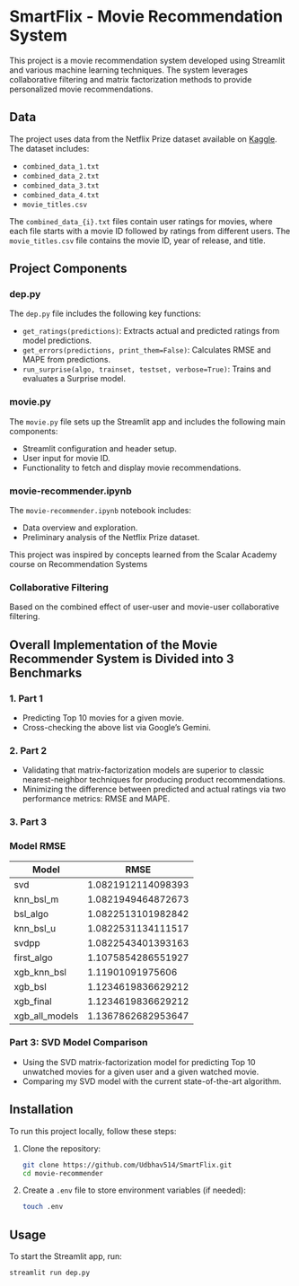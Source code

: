 # SmartFlix - Movie Recommendation System

This project is a movie recommendation system developed using Streamlit and various machine learning techniques. The system leverages collaborative filtering and matrix factorization methods to provide personalized movie recommendations.

## Data

The project uses data from the Netflix Prize dataset available on [Kaggle](https://www.kaggle.com/netflix-inc/netflix-prize-data/data). The dataset includes:
- `combined_data_1.txt`
- `combined_data_2.txt`
- `combined_data_3.txt`
- `combined_data_4.txt`
- `movie_titles.csv`

The `combined_data_{i}.txt` files contain user ratings for movies, where each file starts with a movie ID followed by ratings from different users. The `movie_titles.csv` file contains the movie ID, year of release, and title.

## Project Components

### dep.py
The `dep.py` file includes the following key functions:

- `get_ratings(predictions)`: Extracts actual and predicted ratings from model predictions.
- `get_errors(predictions, print_them=False)`: Calculates RMSE and MAPE from predictions.
- `run_surprise(algo, trainset, testset, verbose=True)`: Trains and evaluates a Surprise model.

### movie.py
The `movie.py` file sets up the Streamlit app and includes the following main components:

- Streamlit configuration and header setup.
- User input for movie ID.
- Functionality to fetch and display movie recommendations.

### movie-recommender.ipynb
The `movie-recommender.ipynb` notebook includes:

- Data overview and exploration.
- Preliminary analysis of the Netflix Prize dataset.

This project was inspired by concepts learned from the Scalar Academy course on Recommendation Systems

### Collaborative Filtering
Based on the combined effect of user-user and movie-user collaborative filtering.

## Overall Implementation of the Movie Recommender System is Divided into 3 Benchmarks

### 1. Part 1
- Predicting Top 10 movies for a given movie.
- Cross-checking the above list via Google’s Gemini.

### 2. Part 2
- Validating that matrix-factorization models are superior to classic nearest-neighbor techniques for producing product recommendations.
- Minimizing the difference between predicted and actual ratings via two performance metrics: RMSE and MAPE.

### 3. Part 3
### Model RMSE

| Model          | RMSE              |
|----------------|-------------------|
| svd            | 1.0821912114098393|
| knn_bsl_m      | 1.0821949464872673|
| bsl_algo       | 1.0822513101982842|
| knn_bsl_u      | 1.0822531134111517|
| svdpp          | 1.0822543401393163|
| first_algo     | 1.1075854286551927|
| xgb_knn_bsl    | 1.11901091975606  |
| xgb_bsl        | 1.1234619836629212|
| xgb_final      | 1.1234619836629212|
| xgb_all_models | 1.1367862682953647|

### Part 3: SVD Model Comparison

- Using the SVD matrix-factorization model for predicting Top 10 unwatched movies for a given user and a given watched movie.
- Comparing my SVD model with the current state-of-the-art algorithm.

## Installation

To run this project locally, follow these steps:

1. Clone the repository:
    ```bash
    git clone https://github.com/Udbhav514/SmartFlix.git
    cd movie-recommender
    ```

2. Create a `.env` file to store environment variables (if needed):
    ```bash
    touch .env
    ```

## Usage

To start the Streamlit app, run:
```bash
streamlit run dep.py

